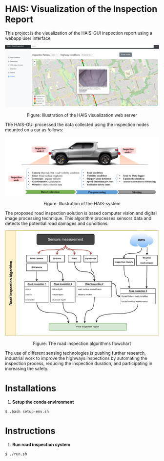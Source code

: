 #  HAIS: Visualization of the Inspection Report 

This project is the visualization of the HAIS-GUI inspection report using a webapp user interface
<p align="center">
<img  src="files/hais-webapp.png" alt="alt text" width="512" >
 </p>
<p align="center">
Figure: Illustration of the HAIS visualization web server
</p>

The HAIS-GUI processed the data collected using the inspection nodes mounted on a car as follows: 

<p align="center">
<img  src="files/hais-system.png" alt="alt text" width="512" >
 </p>
<p align="center">
Figure: Illustration of the HAIS-system
</p>


The proposed road inspection solution is based computer vision and digital image processing technique. This algorithm   processes sensors data  and detects the potential road damages and conditions:
<p align="center">
<img  src="files/HAIS-Algorithm-Flowchart.jpg" alt="alt text" width="512" >
</p>
<p align="center">
Figure: The road inspection algorithms flowchart
</p>

The use of different sensing technologies is pushing further research, industrial work to improve  the highways inspections by automating the inspection process, reducing the inspection duration, and participating in increasing the safety. 

# Installations
1. **Setup the conda environment**
```
$ .bash setup-env.sh 
```

# Instructions
1. **Run road inspection system**
```
$ ./run.sh
```
